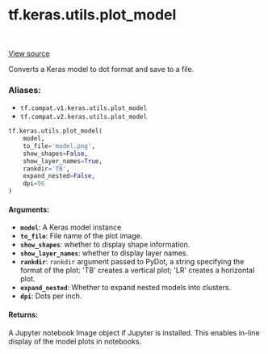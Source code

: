 <div itemscope itemtype="http://developers.google.com/ReferenceObject">
<meta itemprop="name" content="tf.keras.utils.plot_model" />
<meta itemprop="path" content="Stable" />
</div>

# tf.keras.utils.plot_model

<!-- Insert buttons -->

<table class="tfo-notebook-buttons tfo-api" align="left">
</table>

<a target="_blank" href="/code/stable/tensorflow/python/keras/utils/vis_utils.py">View source</a>



<!-- Start diff -->
Converts a Keras model to dot format and save to a file.

### Aliases:

* `tf.compat.v1.keras.utils.plot_model`
* `tf.compat.v2.keras.utils.plot_model`


``` python
tf.keras.utils.plot_model(
    model,
    to_file='model.png',
    show_shapes=False,
    show_layer_names=True,
    rankdir='TB',
    expand_nested=False,
    dpi=96
)
```



<!-- Placeholder for "Used in" -->


#### Arguments:


* <b>`model`</b>: A Keras model instance
* <b>`to_file`</b>: File name of the plot image.
* <b>`show_shapes`</b>: whether to display shape information.
* <b>`show_layer_names`</b>: whether to display layer names.
* <b>`rankdir`</b>: `rankdir` argument passed to PyDot,
    a string specifying the format of the plot:
    'TB' creates a vertical plot;
    'LR' creates a horizontal plot.
* <b>`expand_nested`</b>: Whether to expand nested models into clusters.
* <b>`dpi`</b>: Dots per inch.


#### Returns:

A Jupyter notebook Image object if Jupyter is installed.
This enables in-line display of the model plots in notebooks.
